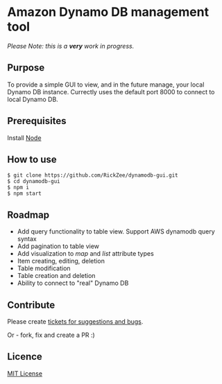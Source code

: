 # Amazon Dynamo DB management tool

*Please Note: this is a __very__ work in progress.* 

## Purpose
To provide a simple GUI to view, and in the future manage, your local Dynamo DB instance.
Currectly uses the default port 8000 to connect to local Dynamo DB.

## Prerequisites

Install [Node](https://nodejs.org/)

## How to use

```
$ git clone https://github.com/RickZee/dynamodb-gui.git
$ cd dynamodb-gui
$ npm i
$ npm start
```

## Roadmap

* Add query functionality to table view. Support AWS dynamodb query syntax
* Add pagination to table view
* Add visualization to *map* and *list* attribute types
* Item creating, editing, deletion
* Table modification
* Table creation and deletion
* Ability to connect to "real" Dynamo DB

## Contribute

Please create [tickets for suggestions and bugs](https://github.com/RickZee/dynamodb-gui/issues). 

Or - fork, fix and create a PR :)

## Licence

[MIT License](https://github.com/RickZee/dynamodb-gui/blob/master/LICENSE)
